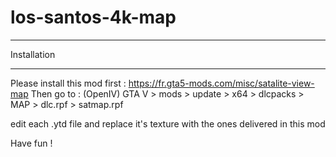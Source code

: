 # los-santos-4k-map
 
*******************************************************
Installation
*******************************************************

Please install this mod first : https://fr.gta5-mods.com/misc/satalite-view-map
Then go to : (OpenIV)
    GTA V > mods > update > x64 > dlcpacks > MAP > dlc.rpf > satmap.rpf

edit each .ytd file and replace it's texture with the ones delivered in this mod

Have fun !